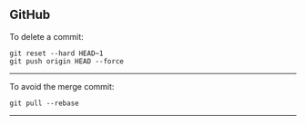 ## GitHub

To delete a commit:

~~~
git reset --hard HEAD~1
git push origin HEAD --force
~~~

---

To avoid the merge commit:

~~~
git pull --rebase
~~~

---
